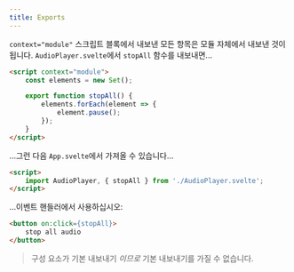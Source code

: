 ```yaml
---
title: Exports
---
```


`context="module"` 스크립트 블록에서 내보낸 모든 항목은 모듈 자체에서 내보낸 것이 됩니다. `AudioPlayer.svelte`에서 `stopAll` 함수를 내보내면...

```html
<script context="module">
	const elements = new Set();

	export function stopAll() {
		elements.forEach(element => {
			element.pause();
		});
	}
</script>
```

...그런 다음 `App.svelte`에서 가져올 수 있습니다...

```html
<script>
	import AudioPlayer, { stopAll } from './AudioPlayer.svelte';
</script>
```

...이벤트 핸들러에서 사용하십시오:

```html
<button on:click={stopAll}>
	stop all audio
</button>
```

> 구성 요소가 기본 내보내기 *이므로* 기본 내보내기를 가질 수 없습니다.
